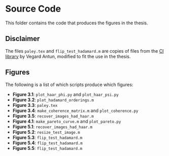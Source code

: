 # Source Code
This folder contains the code that produces the figures in the thesis.

## Disclaimer
The files `paley.tex` and `flip_test_hadamard.m` are copies of files from the [CI library](https://github.com/vegarant/cilib) by Vegard Antun, modified to fit the use in the thesis.
## Figures

The following is a list of which scripts produce which figures:
* **Figure 3.1**: `plot_haar_phi.py` and `plot_haar_psi.py`
* **Figure 3.2**: `plot_hadamard_orderings.m`
* **Figure 3.3**: `paley.tex`
* **Figure 3.4**: `make_coherence_matrix.m` and `plot_coherence.py`
* **Figure 3.5**: `recover_images_had_haar.m`
* **Figure 4.1**: `make_pareto_curve.m` and `plot_pareto.py`
* **Figure 5.1**: `recover_images_had_haar.m`
* **Figure 5.2**: `resize_test_image.m`
* **Figure 5.3**: `flip_test_hadamard.m`
* **Figure 5.4**: `flip_test_hadamard.m`
* **Figure 5.5**: `flip_test_hadamard.m`
